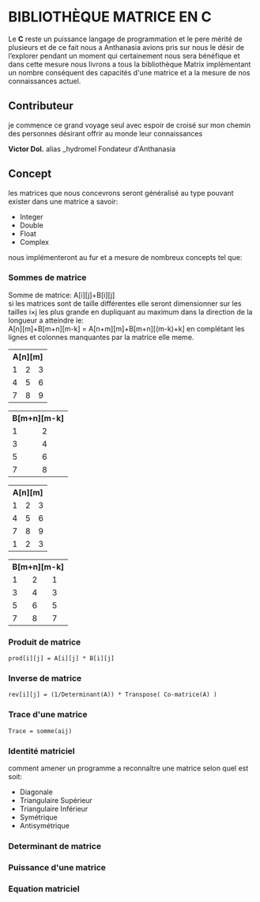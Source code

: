# BIBLIOTHÈQUE MATRICE EN C

Le **C** reste un puissance langage de programmation et le pere mérité de plusieurs et de ce fait nous a Anthanasia avions pris sur nous le désir de l’explorer pendant un moment qui certainement nous sera bénéfique et dans cette mesure nous livrons a tous la bibliothèque Matrix implémentant un nombre conséquent des capacités d'une matrice et a la mesure de nos connaissances actuel.

## Contributeur
                
je commence ce grand voyage seul avec espoir de croisé sur mon chemin des personnes désirant offrir au monde leur connaissances

**Victor Dol.** alias  _hydromel Fondateur d'Anthanasia

## Concept

les matrices que nous concevrons seront généralisé au type pouvant exister dans une matrice a savoir:
- Integer
- Double
- Float
- Complex

nous implémenteront au fur et a mesure de nombreux concepts tel que:

### Sommes de matrice

Somme de matrice: A[i][j]+B[i][j]<br> 
si les matrices sont de taille différentes elle seront dimensionner sur les tailles i×j les plus grande en dupliquant au maximum dans la direction de la longueur a atteindre ie: <br>
A[n][m]+B[m+n][m-k] = A[n+m][m]+B[m+n][(m-k)+k] en complétant les lignes et colonnes manquantes par la matrice elle meme.

<table>
    <th colspan=3>A[n][m]</th>
    <tr>
        <td>1</td>
        <td>2</td>
        <td>3</td>
    </tr>
    <tr>
        <td>4</td>
        <td>5</td>
        <td>6</td>
    </tr>
    <tr>
        <td>7</td>
        <td>8</td>
        <td>9</td>
    </tr>
</table>
                
<table>
    <th colspan=3>B[m+n][m-k]</th>
    <tr>
        <td>1</td>
        <td>2</td>
    </tr>
    <tr>
        <td>3</td>
        <td>4</td>
    </tr>
    <tr>
        <td>5</td>
        <td>6</td>
    </tr>
    <tr>
        <td>7</td>
        <td>8</td>
    </tr>
</table>

<table>
    <th colspan=3>A[n][m]</th>
    <tr>
        <td>1</td>
        <td>2</td>
        <td>3</td>
    </tr>
    <tr>
        <td>4</td>
        <td>5</td>
        <td>6</td>
    </tr>
    <tr>
        <td>7</td>
        <td>8</td>
        <td>9</td>
    </tr>
    <tr>
        <td>1</td>
        <td>2</td>
        <td>3</td>
    </tr>
</table>

<table>
    <th colspan=3>B[m+n][m-k]</th>
    <tr>
        <td>1</td>
        <td>2</td>
        <td>1</td>
    </tr>
    <tr>
        <td>3</td>
        <td>4</td>
        <td>3</td>
    </tr>
    <tr>
        <td>5</td>
        <td>6</td>
        <td>5</td>
    </tr>
    <tr>
        <td>7</td>
        <td>8</td>
        <td>7</td>
    </tr>
</table>

### Produit de matrice

    prod[i][j] = A[i][j] * B[i][j]
                
### Inverse de matrice

    rev[i][j] = (1/Determinant(A)) * Transpose( Co-matrice(A) )

### Trace d'une matrice

    Trace = somme(aij)

### Identité matriciel

comment amener un programme a reconnaître une matrice selon quel est soit:
- Diagonale
- Triangulaire Supérieur
- Triangulaire Inférieur
- Symétrique
- Antisymétrique

### Determinant de matrice

### Puissance d'une matrice

### Equation matriciel
